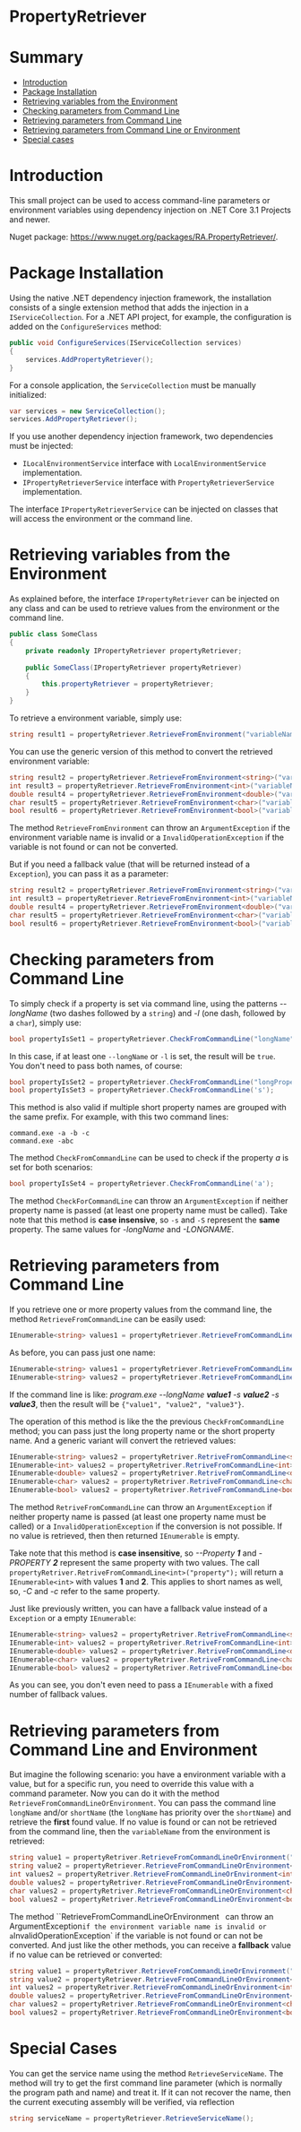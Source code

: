PropertyRetriever
====================================

# Summary

- [Introduction](#introduction)
- [Package Installation](package-installation)
- [Retrieving variables from the Environment](#retrieving-variables-from-the-environment)
- [Checking parameters from Command Line](#checking-parameters-from-command-line)
- [Retrieving parameters from Command Line](#retrieving-parameters-from-command-line)
- [Retrieving parameters from Command Line or Environment](#retrieving-parameters-from-command-line-or-environment)
- [Special cases](#special-cases)



# Introduction

This small project can be used to access command-line parameters or environment variables using dependency injection on .NET Core 3.1 Projects and newer.

Nuget package: https://www.nuget.org/packages/RA.PropertyRetriever/.



# Package Installation

Using the native .NET dependency injection framework, the installation consists of a single extension method that adds the injection in a `IServiceCollection`. For a .NET API project, for example, the configuration is added on the `ConfigureServices` method:

```csharp
public void ConfigureServices(IServiceCollection services)
{
	services.AddPropertyRetriever();
}
```

For a console application, the `ServiceCollection` must be manually initialized:

```csharp
var services = new ServiceCollection();
services.AddPropertyRetriever();
```

If you use another dependency injection framework, two dependencies must be injected:

- `ILocalEnvironmentService` interface with `LocalEnvironmentService` implementation.
- `IPropertyRetrieverService` interface with `PropertyRetrieverService` implementation.

The interface `IPropertyRetrieverService` can be injected on classes that will access the environment or the command line.

# Retrieving variables from the Environment

As explained before, the interface `IPropertyRetriever` can be injected on any class and can be used to retrieve values from the environment or the command line.

```csharp
public class SomeClass
{
	private readonly IPropertyRetriever propertyRetriever;
	
	public SomeClass(IPropertyRetriever propertyRetriever)
	{
		this.propertyRetriever = propertyRetriever;
	}
}
```

To retrieve a environment variable, simply use:

```csharp
string result1 = propertyRetriever.RetrieveFromEnvironment("variableName");
```

You can use the generic version of this method to convert the retrieved environment variable:

```csharp
string result2 = propertyRetriever.RetrieveFromEnvironment<string>("variableName");
int result3 = propertyRetriever.RetrieveFromEnvironment<int>("variableName");
double result4 = propertyRetriever.RetrieveFromEnvironment<double>("variableName");
char result5 = propertyRetriever.RetrieveFromEnvironment<char>("variableName");
bool result6 = propertyRetriever.RetrieveFromEnvironment<bool>("variableName");
```

The method `RetrieveFromEnvironment` can throw an `ArgumentException` if the environment variable name is invalid or a `InvalidOperationException` if the variable is not found or can not be converted.

But if you need a fallback value (that will be returned instead of a `Exception`), you can pass it as a parameter:

```csharp
string result2 = propertyRetriever.RetrieveFromEnvironment<string>("variableName", "fallback");
int result3 = propertyRetriever.RetrieveFromEnvironment<int>("variableName", 0);
double result4 = propertyRetriever.RetrieveFromEnvironment<double>("variableName", 0.5);
char result5 = propertyRetriever.RetrieveFromEnvironment<char>("variableName", 'a');
bool result6 = propertyRetriever.RetrieveFromEnvironment<bool>("variableName", true);
```



# Checking parameters from Command Line

To simply check if a property is set via command line, using the patterns --*longName* (two dashes followed by a `string`) and -*l* (one dash, followed by a `char`), simply use:

```csharp
bool propertyIsSet1 = propertyRetriever.CheckFromCommandLine("longName", "l");
```

In this case, if at least one `--longName` or `-l` is set, the result will be `true`. You don't need to pass both names, of course:

```csharp
bool propertyIsSet2 = propertyRetriever.CheckFromCommandLine("longPropertyName");
bool propertyIsSet3 = propertyRetriever.CheckFromCommandLine('s');
```

This method is also valid if multiple short property names are grouped with the same prefix. For example, with this two command lines:

```shell
command.exe -a -b -c
command.exe -abc
```

The method `CheckFromCommandLine` can be used to check if the property *a* is set for both scenarios:

```csharp
bool propertyIsSet4 = propertyRetriever.CheckFromCommandLine('a');
```

The method `CheckForCommandLine` can throw an `ArgumentException` if neither property name is passed (at least one property name must be called). Take note that this method is **case insensive**, so `-s` and `-S` represent the **same** property. The same values for *-longName* and *-LONGNAME*.



# Retrieving parameters from Command Line

If you retrieve one or more property values from the command line, the method `RetrieveFromCommandLine` can be easily used:

```csharp
IEnumerable<string> values1 = propertyRetriever.RetrieveFromCommandLine("longName", 'l');
```

As before, you can pass just one name:

```csharp
IEnumerable<string> values1 = propertyRetriever.RetrieveFromCommandLine('l');
IEnumerable<string> values2 = propertyRetriever.RetrieveFromCommandLine("longName", 'l');
```

If the command line is like: *program.exe --longName **value1** -s **value2** -s **value3***, then the result will be `{"value1", "value2", "value3"}`.

The operation of this method is like the the previous `CheckFromCommandLine` method; you can pass just the long property name or the short property name. And a generic variant will convert the retrieved values:

```csharp
IEnumerable<string> values2 = propertyRetriver.RetriveFromCommandLine<string>("longName");
IEnumerable<int> values2 = propertyRetriver.RetriveFromCommandLine<int>("longName");
IEnumerable<double> values2 = propertyRetriver.RetriveFromCommandLine<double>("longPropertyName", 'l');
IEnumerable<char> values2 = propertyRetriver.RetriveFromCommandLine<char>('l');
IEnumerable<bool> values2 = propertyRetriver.RetriveFromCommandLine<bool>('l');
```

The method `RetriveFromCommandLine` can throw an `ArgumentException` if neither property name is passed (at least one property name must be called) or a `InvalidOperationException` if the conversion is not possible. If no value is retrieved, then then returned `IEnumerable` is empty.

Take note that this method is **case insensitive**, so *--Property **1***  and *-PROPERTY **2*** represent the same property with two values. The call `propertyRetriver.RetriveFromCommandLine<int>("property");` will return a `IEnumerable<int>` with values **1** and **2**. This applies to short names as well, so, *-C* and *-c* refer to the same property. 

Just like previously written, you can have a fallback value instead of a `Exception` or a empty `IEnumerable`:

```csharp
IEnumerable<string> values2 = propertyRetriver.RetriveFromCommandLine<string>("longName", new[]{ "fallbackValue" });
IEnumerable<int> values2 = propertyRetriver.RetriveFromCommandLine<int>("longName", new[]{ 0,1,2 });
IEnumerable<double> values2 = propertyRetriver.RetriveFromCommandLine<double>("longPropertyName", new[]{ 0.235, 1.234 });
IEnumerable<char> values2 = propertyRetriver.RetriveFromCommandLine<char>('l', new[] { 'l', 'h'});
IEnumerable<bool> values2 = propertyRetriver.RetriveFromCommandLine<bool>('l', new { false, false, false});
```

As you can see, you don't even need to pass a `IEnumerable` with a fixed number of fallback values.



# Retrieving parameters from Command Line and Environment

But imagine the following scenario: you have a environment variable with a value, but for a specific run, you need to override this value with a command  parameter. Now you can do it with the method `RetrieveFromCommandLineOrEnvironment`. You can pass the command line `longName` and/or `shortName` (the `longName` has priority over the `shortName`) and retrieve the **first** found value. If no value is found or can not be retrieved from the command line, then the `variableName` from the environment is retrieved:

```csharp
string value1 = propertyRetriver.RetrieveFromCommandLineOrEnvironment("longName", "variableName");
string value2 = propertyRetriever.RetrieveFromCommandLineOrEnvironment<string>('l', "variableName");
int values2 = propertyRetriver.RetrieveFromCommandLineOrEnvironment<int>("longName", 'l', "variableName");
double values2 = propertyRetriver.RetrieveFromCommandLineOrEnvironment<double>("longName", "variableName");
char values2 = propertyRetriver.RetrieveFromCommandLineOrEnvironment<char>('l', "variableName");
bool values2 = propertyRetriver.RetrieveFromCommandLineOrEnvironment<bool>("longName", 'l', "variableName");
```

The method ``RetrieveFromCommandLineOrEnvironment` ` can throw an ` `ArgumentException` if the environment variable name is invalid or a `InvalidOperationException` if the variable is not found or can not be converted. And just like the other methods, you can receive a **fallback** value if no value can be retrieved or converted:

```csharp
string value1 = propertyRetriver.RetrieveFromCommandLineOrEnvironment("longName", "variableName", "fallbackValue");
string value2 = propertyRetriever.RetrieveFromCommandLineOrEnvironment<string>('l', "variableName", "fallbackValue");
int values2 = propertyRetriver.RetrieveFromCommandLineOrEnvironment<int>("longName", 'l', "variableName", 1);
double values2 = propertyRetriver.RetrieveFromCommandLineOrEnvironment<double>("longName", "variableName", 2.5);
char values2 = propertyRetriver.RetrieveFromCommandLineOrEnvironment<char>('l', "variableName", 'c');
bool values2 = propertyRetriver.RetrieveFromCommandLineOrEnvironment<bool>("longName", 'l', "variableName", true);
```

# Special Cases

You can get the service name using the method `RetrieveServiceName`. The method will try to get the first command line parameter (which is normally the program path and name) and treat it. If it can not recover the name, then the current executing assembly will be verified, via reflection

```csharp
string serviceName = propertyRetriever.RetrieveServiceName();
```

